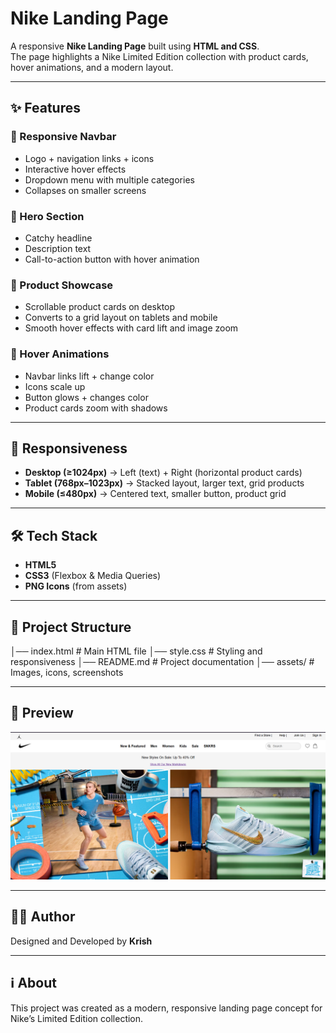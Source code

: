 # Nike Landing Page  

A responsive **Nike Landing Page** built using **HTML and CSS**.  
The page highlights a Nike Limited Edition collection with product cards, hover animations, and a modern layout.  

---

## ✨ Features  

### 🔹 Responsive Navbar  
- Logo + navigation links + icons  
- Interactive hover effects  
- Dropdown menu with multiple categories  
- Collapses on smaller screens  

### 🔹 Hero Section  
- Catchy headline  
- Description text  
- Call-to-action button with hover animation  

### 🔹 Product Showcase  
- Scrollable product cards on desktop  
- Converts to a grid layout on tablets and mobile  
- Smooth hover effects with card lift and image zoom  

### 🔹 Hover Animations  
- Navbar links lift + change color  
- Icons scale up  
- Button glows + changes color  
- Product cards zoom with shadows  

---

## 📱 Responsiveness  
- **Desktop (≥1024px)** → Left (text) + Right (horizontal product cards)  
- **Tablet (768px–1023px)** → Stacked layout, larger text, grid products  
- **Mobile (≤480px)** → Centered text, smaller button, product grid  

---

## 🛠️ Tech Stack  
- **HTML5**  
- **CSS3** (Flexbox & Media Queries)  
- **PNG Icons** (from assets)  

---

## 📂 Project Structure  
│── index.html # Main HTML file
│── style.css # Styling and responsiveness
│── README.md # Project documentation
│── assets/ # Images, icons, screenshots


---

## 👀 Preview  
![Nike Landing Page Preview](./assets/Screenshot%202025-09-13%20224201.png)  

---

## 👩‍💻 Author  
Designed and Developed by **Krish**  

---

## ℹ️ About  
This project was created as a modern, responsive landing page concept for Nike’s Limited Edition collection.  
